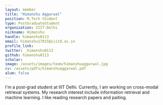 ```yaml
---
layout: member
title: "Himanshu Aggarwal"
position: M.Tech Student
type: PostGraduateStudent
organization: IIIT-Delhi
nickname: Himanshu
handle: himanshu0113
email: himanshu17015@iiitd.ac.in
profile_link: 
twitter: _himanshu0113
github: himanshu0113
scholar: 
image: /assets/images/team/himanshuaggarwal.jpg
cv: /assets/pdfs/himanshuaggarwal.pdf 
alum: false
---
```


I'm a post-grad student at IIIT Delhi. Currently, I am working on cross-modal retrieval systems. My research interest include information retrieval and machine learning. I like reading research papers and paiting. 